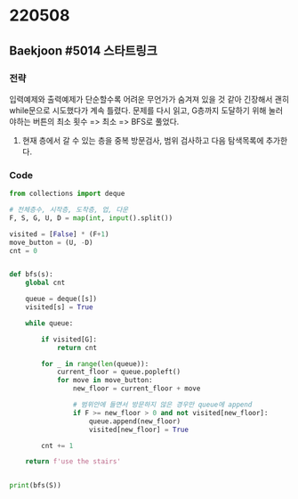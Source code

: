 # 220508



## Baekjoon #5014 스타트링크



### 전략

입력예제와 출력예제가 단순할수록 어려운 무언가가 숨겨져 있을 것 같아 긴장해서 괜히 while문으로 시도했다가 계속 틀렸다. 
문제를 다시 읽고, G층까지 도달하기 위해 눌러야하는 버튼의 최소 횟수 => 최소 => BFS로 풀었다.

1. 현재 층에서 갈 수 있는 층을 중복 방문검사, 범위 검사하고 다음 탐색목록에 추가한다.



### Code

```python
from collections import deque

# 전체층수, 시작층, 도착층, 업, 다운
F, S, G, U, D = map(int, input().split())

visited = [False] * (F+1)
move_button = (U, -D)
cnt = 0


def bfs(s):
    global cnt

    queue = deque([s])
    visited[s] = True

    while queue:

        if visited[G]:
            return cnt

        for _ in range(len(queue)):
            current_floor = queue.popleft()
            for move in move_button:
                new_floor = current_floor + move

                # 범위안에 들면서 방문하지 않은 경우만 queue에 append
                if F >= new_floor > 0 and not visited[new_floor]:
                    queue.append(new_floor)
                    visited[new_floor] = True

        cnt += 1

    return f'use the stairs'


print(bfs(S))
```

